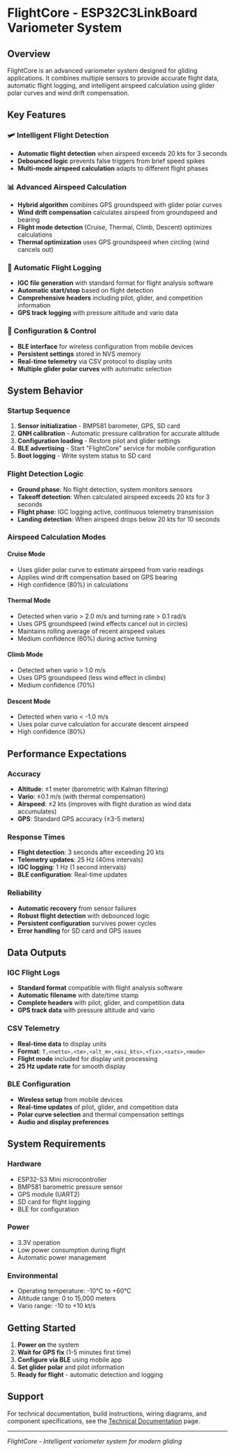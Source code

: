 # FlightCore - ESP32C3LinkBoard Variometer System

## Overview

FlightCore is an advanced variometer system designed for gliding applications. It combines multiple sensors to provide accurate flight data, automatic flight logging, and intelligent airspeed calculation using glider polar curves and wind drift compensation.

## Key Features

### 🛩️ **Intelligent Flight Detection**
- **Automatic flight detection** when airspeed exceeds 20 kts for 3 seconds
- **Debounced logic** prevents false triggers from brief speed spikes
- **Multi-mode airspeed calculation** adapts to different flight phases

### 📊 **Advanced Airspeed Calculation**
- **Hybrid algorithm** combines GPS groundspeed with glider polar curves
- **Wind drift compensation** calculates airspeed from groundspeed and bearing
- **Flight mode detection** (Cruise, Thermal, Climb, Descent) optimizes calculations
- **Thermal optimization** uses GPS groundspeed when circling (wind cancels out)

### 📝 **Automatic Flight Logging**
- **IGC file generation** with standard format for flight analysis software
- **Automatic start/stop** based on flight detection
- **Comprehensive headers** including pilot, glider, and competition information
- **GPS track logging** with pressure altitude and vario data

### 🔧 **Configuration & Control**
- **BLE interface** for wireless configuration from mobile devices
- **Persistent settings** stored in NVS memory
- **Real-time telemetry** via CSV protocol to display units
- **Multiple glider polar curves** with automatic selection

## System Behavior

### **Startup Sequence**
1. **Sensor initialization** - BMP581 barometer, GPS, SD card
2. **QNH calibration** - Automatic pressure calibration for accurate altitude
3. **Configuration loading** - Restore pilot and glider settings
4. **BLE advertising** - Start "FlightCore" service for mobile configuration
5. **Boot logging** - Write system status to SD card

### **Flight Detection Logic**
- **Ground phase**: No flight detection, system monitors sensors
- **Takeoff detection**: When calculated airspeed exceeds 20 kts for 3 seconds
- **Flight phase**: IGC logging active, continuous telemetry transmission
- **Landing detection**: When airspeed drops below 20 kts for 10 seconds

### **Airspeed Calculation Modes**

#### **Cruise Mode**
- Uses glider polar curve to estimate airspeed from vario readings
- Applies wind drift compensation based on GPS bearing
- High confidence (80%) in calculations

#### **Thermal Mode**
- Detected when vario > 2.0 m/s and turning rate > 0.1 rad/s
- Uses GPS groundspeed (wind effects cancel out in circles)
- Maintains rolling average of recent airspeed values
- Medium confidence (60%) during active turning

#### **Climb Mode**
- Detected when vario > 1.0 m/s
- Uses GPS groundspeed (less wind effect in climbs)
- Medium confidence (70%)

#### **Descent Mode**
- Detected when vario < -1.0 m/s
- Uses polar curve calculation for accurate descent airspeed
- High confidence (80%)

## Performance Expectations

### **Accuracy**
- **Altitude**: ±1 meter (barometric with Kalman filtering)
- **Vario**: ±0.1 m/s (with thermal compensation)
- **Airspeed**: ±2 kts (improves with flight duration as wind data accumulates)
- **GPS**: Standard GPS accuracy (±3-5 meters)

### **Response Times**
- **Flight detection**: 3 seconds after exceeding 20 kts
- **Telemetry updates**: 25 Hz (40ms intervals)
- **IGC logging**: 1 Hz (1 second intervals)
- **BLE configuration**: Real-time updates

### **Reliability**
- **Automatic recovery** from sensor failures
- **Robust flight detection** with debounced logic
- **Persistent configuration** survives power cycles
- **Error handling** for SD card and GPS issues

## Data Outputs

### **IGC Flight Logs**
- **Standard format** compatible with flight analysis software
- **Automatic filename** with date/time stamp
- **Complete headers** with pilot, glider, and competition data
- **GPS track data** with pressure altitude and vario

### **CSV Telemetry**
- **Real-time data** to display units
- **Format**: `T,<netto>,<te>,<alt_m>,<asi_kts>,<fix>,<sats>,<mode>`
- **Flight mode** included for display unit processing
- **25 Hz update rate** for smooth display

### **BLE Configuration**
- **Wireless setup** from mobile devices
- **Real-time updates** of pilot, glider, and competition data
- **Polar curve selection** and thermal compensation settings
- **Audio and display preferences**

## System Requirements

### **Hardware**
- ESP32-S3 Mini microcontroller
- BMP581 barometric pressure sensor
- GPS module (UART2)
- SD card for flight logging
- BLE for configuration

### **Power**
- 3.3V operation
- Low power consumption during flight
- Automatic power management

### **Environmental**
- Operating temperature: -10°C to +60°C
- Altitude range: 0 to 15,000 meters
- Vario range: -10 to +10 kt/s

## Getting Started

1. **Power on** the system
2. **Wait for GPS fix** (1-5 minutes first time)
3. **Configure via BLE** using mobile app
4. **Set glider polar** and pilot information
5. **Ready for flight** - automatic detection and logging

## Support

For technical documentation, build instructions, wiring diagrams, and component specifications, see the [Technical Documentation](docs/technical.md) page.

---

*FlightCore - Intelligent variometer system for modern gliding*